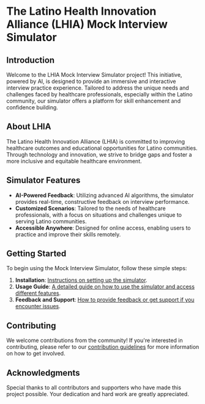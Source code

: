 
# The Latino Health Innovation Alliance (LHIA) Mock Interview Simulator

## Introduction

Welcome to the LHIA Mock Interview Simulator project! This initiative, powered by AI, is designed to provide an immersive and interactive interview practice experience. Tailored to address the unique needs and challenges faced by healthcare professionals, especially within the Latino community, our simulator offers a platform for skill enhancement and confidence building.

## About LHIA

The Latino Health Innovation Alliance (LHIA) is committed to improving healthcare outcomes and educational opportunities for Latino communities. Through technology and innovation, we strive to bridge gaps and foster a more inclusive and equitable healthcare environment.

## Simulator Features

- **AI-Powered Feedback**: Utilizing advanced AI algorithms, the simulator provides real-time, constructive feedback on interview performance.
- **Customized Scenarios**: Tailored to the needs of healthcare professionals, with a focus on situations and challenges unique to serving Latino communities.
- **Accessible Anywhere**: Designed for online access, enabling users to practice and improve their skills remotely.

## Getting Started

To begin using the Mock Interview Simulator, follow these simple steps:

1. **Installation**: [Instructions on setting up the simulator](https://github.com/LHIA/simulator-installation).
2. **Usage Guide**: [A detailed guide on how to use the simulator and access different features](https://github.com/LHIA/simulator-usage-guide).
3. **Feedback and Support**: [How to provide feedback or get support if you encounter issues](https://github.com/LHIA/simulator-feedback-support).

## Contributing

We welcome contributions from the community! If you're interested in contributing, please refer to our [contribution guidelines](https://github.com/LHIA/simulator-contribution-guidelines) for more information on how to get involved.

## Acknowledgments

Special thanks to all contributors and supporters who have made this project possible. Your dedication and hard work are greatly appreciated.
